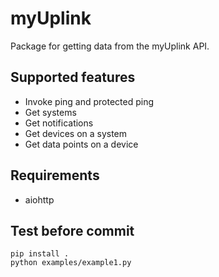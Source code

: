 # myUplink

Package for getting data from the myUplink API.

## Supported features
- Invoke ping and protected ping
- Get systems
- Get notifications
- Get devices on a system
- Get data points on a device

## Requirements
- aiohttp

## Test before commit
```
pip install .
python examples/example1.py
```
